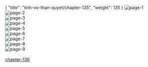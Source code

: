 { "title": "tinh-vo-than-quyet/chapter-135", "weight": 135 }
<img src="tinh-vo-than-quyet_0135_01-a437e80bb5b04dc0fa2af903c1ae04b3.webp" alt="page-1" origin="http://1.bp.blogspot.com/-KLYqNhqUIKE/WtG2MzFFLRI/AAAAAAAAhs4/B95YhROdr0cE_islbOqoT9qDap-DKlhHgCLcBGAs/s1600/1.jpg?imgmax=0"><br/>
<img src="tinh-vo-than-quyet_0135_02-515a5d545c8efc9b00c6ea0a8fbcb66e.webp" alt="page-2" origin="http://1.bp.blogspot.com/-zUv8yxY-t_I/WtG2M6kfYGI/AAAAAAAAhsw/UG-70XxvzeQqC-KZ9YpEaXv8gVW65M0kQCLcBGAs/s1600/2.jpg?imgmax=0"><br/>
<img src="tinh-vo-than-quyet_0135_03-64dc9d94df8ce07235b6289948d4b318.webp" alt="page-3" origin="http://1.bp.blogspot.com/-GEQZpdlbxSk/WtG2M4GPNvI/AAAAAAAAhs0/9B7-T_HQwaIc2e3nJzYAlXwTWsZ6eYfHgCLcBGAs/s1600/3.jpg?imgmax=0"><br/>
<img src="tinh-vo-than-quyet_0135_04-6b6726ada1bc328a7a429ed34ba1b055.webp" alt="page-4" origin="http://1.bp.blogspot.com/-HkaSczdiPSI/WtG2NyUMuVI/AAAAAAAAhs8/tCLf2zcBOZ8Q6MVO6W9yLXEXbIT-krsLgCLcBGAs/s1600/4.jpg?imgmax=0"><br/>
<img src="tinh-vo-than-quyet_0135_05-7aa2b0b396823a4bb0defb84649bc0ed.webp" alt="page-5" origin="http://1.bp.blogspot.com/-1pA2DTHUS1U/WtG2OWkY5_I/AAAAAAAAhtA/gcnBit8pbK87rwwGqWzApMLiJEX7BxbnACLcBGAs/s1600/5.jpg?imgmax=0"><br/>
<img src="tinh-vo-than-quyet_0135_06-18f9fba33ae5131b1b4465a2925b3862.webp" alt="page-6" origin="http://1.bp.blogspot.com/-JE82BBLSEdg/WtG2OT8cPFI/AAAAAAAAhtE/rt6U6OYVKN0fqqxx52x4TnLzHJhdMfENQCLcBGAs/s1600/6.jpg?imgmax=0"><br/>
<img src="tinh-vo-than-quyet_0135_07-70cec2ed75de34393c09838bf28a19b2.webp" alt="page-7" origin="http://1.bp.blogspot.com/-AMMK5kStYYI/WtG2OySc7hI/AAAAAAAAhtI/kl2dPnegi948K1pUo3Jnz6IorsX1epGfQCLcBGAs/s1600/7.jpg?imgmax=0"><br/>
<img src="tinh-vo-than-quyet_0135_08-c260d89c01e9da5cb8b8e4ad924f13e6.webp" alt="page-8" origin="http://1.bp.blogspot.com/-784BbfKPiVk/WtG2PXIxKDI/AAAAAAAAhtM/e8M99ll0GlggQB4bThnpoDht7VfplqZCwCLcBGAs/s1600/8.jpg?imgmax=0"><br/>
<img src="tinh-vo-than-quyet_0135_09-73c6878e7242b34d03c7ffacc6e44f73.webp" alt="page-9" origin="http://1.bp.blogspot.com/-d7S2DO6IzGI/WtG2PcfvDPI/AAAAAAAAhtQ/m6QMP7iG_wE-10Ce5JQ4b5IkTmdOvlOFwCLcBGAs/s1600/9.jpg?imgmax=0"><br/>
<br/><a class="nextchap" href="/tinh-vo-than-quyet/chapter-136">chapter-136</a>
